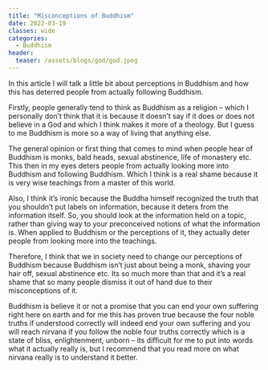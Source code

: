 ```yaml
---
title: "Misconceptions of Buddhism"
date: 2022-03-19
classes: wide
categories:
  - Buddhism
header: 
  teaser: /assets/blogs/god/god.jpeg
---
```


In this article I will talk a little bit about perceptions in Buddhism and how this has deterred people from actually following Buddhism.

Firstly, people generally tend to think as Buddhism as a religion – which I personally don’t think that it is because it doesn’t say if it does or does not believe in a God and which I think makes it more of a theology. But I guess to me Buddhism is more so a way of living that anything else.

The general opinion or first thing that comes to mind when people hear of Buddhism is monks, bald heads, sexual abstinence, life of monastery etc. This then in my eyes deters people from actually looking more into Buddhism and following Buddhism. Which I think is a real shame because it is very wise teachings from a master of this world.

Also, I think it’s ironic because the Buddha himself recognized the truth that you shouldn’t put labels on information, because it deters from the information itself. So, you should look at the information held on a topic, rather than giving way to your preconceived notions of what the information is. When applied to Buddhism or the perceptions of it, they actually deter people from looking more into the teachings.

Therefore, I think that we in society need to change our perceptions of Buddhism because Buddhism isn’t just about being a monk, shaving your hair off, sexual abstinence etc. Its so much more than that and it’s a real shame that so many people dismiss it out of hand due to their misconceptions of it.

Buddhism is believe it or not a promise that you can end your own suffering right here on earth and for me this has proven true because the four noble truths if understood correctly will indeed end your own suffering and you will reach nirvana if you follow the noble four truths correctly which is a state of bliss, enlightenment, unborn – its difficult for me to put into words what it actually really is, but I recommend that you read more on what nirvana really is to understand it better.
